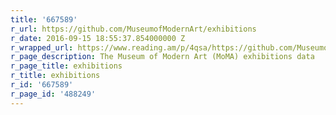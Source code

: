 ```yaml
---
title: '667589'
r_url: https://github.com/MuseumofModernArt/exhibitions
r_date: 2016-09-15 18:55:37.854000000 Z
r_wrapped_url: https://www.reading.am/p/4qsa/https://github.com/MuseumofModernArt/exhibitions
r_page_description: The Museum of Modern Art (MoMA) exhibitions data
r_page_title: exhibitions
r_title: exhibitions
r_id: '667589'
r_page_id: '488249'
---
```


